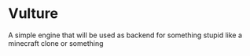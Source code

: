 # Vulture
A simple engine that will be used as backend for something stupid like a minecraft clone or something
